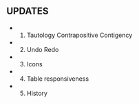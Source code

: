 ## UPDATES

- 1. Tautology Contrapositive Contigency
- 2. Undo Redo
- 3. Icons
- 4. Table responsiveness
- 5. History
